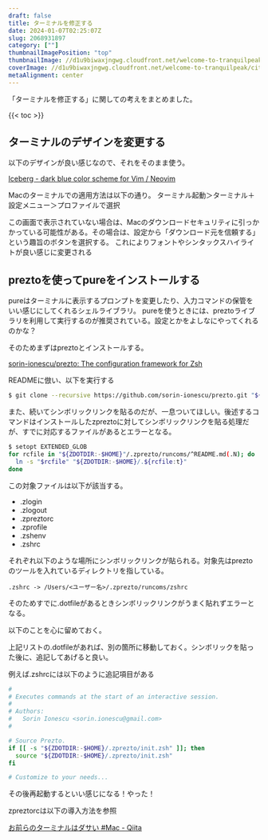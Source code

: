 ```yaml
---
draft: false
title: ターミナルを修正する
date: 2024-01-07T02:25:07Z
slug: 2068931897
category: [""]
thumbnailImagePosition: "top"
thumbnailImage: //d1u9biwaxjngwg.cloudfront.net/welcome-to-tranquilpeak/city-750.jpg
coverImage: //d1u9biwaxjngwg.cloudfront.net/welcome-to-tranquilpeak/city.jpg
metaAlignment: center
---
```

「ターミナルを修正する」に関しての考えをまとめました。
<!--more-->

{{< toc >}}

## ターミナルのデザインを変更する

以下のデザインが良い感じなので、それをそのまま使う。

[Iceberg - dark blue color scheme for Vim / Neovim](https://cocopon.github.io/iceberg.vim/)


Macのターミナルでの適用方法は以下の通り。
ターミナル起動＞ターミナル＋設定メニュー＞プロファイルで選択

この画面で表示されていない場合は、Macのダウンロードセキュリティに引っかかっている可能性がある。その場合は、設定から「ダウンロード元を信頼する」という趣旨のボタンを選択する。
これによりフォントやシンタックスハイライトが良い感じに変更される

## preztoを使ってpureをインストールする
pureはターミナルに表示するプロンプトを変更したり、入力コマンドの保管をいい感じにしてくれるシェルライブラリ。
pureを使うときには、preztoライブラリを利用して実行するのが推奨されている。設定とかをよしなにやってくれるのかな？

そのためまずはpreztoとインストールする。

[sorin-ionescu/prezto: The configuration framework for Zsh](https://github.com/sorin-ionescu/prezto)

READMEに倣い、以下を実行する

```sh
$ git clone --recursive https://github.com/sorin-ionescu/prezto.git "${ZDOTDIR:-$HOME}/.zprezto"

```

また、続いてシンボリックリンクを貼るのだが、一息ついてほしい。後述するコマンドはインストールしたzpreztoに対してシンボリックリンクを貼る処理だが、すでに対応するファイルがあるとエラーとなる。

```sh
$ setopt EXTENDED_GLOB
for rcfile in "${ZDOTDIR:-$HOME}"/.zprezto/runcoms/^README.md(.N); do
  ln -s "$rcfile" "${ZDOTDIR:-$HOME}/.${rcfile:t}"
done
```

この対象ファイルは以下が該当する。

- .zlogin
- .zlogout
- .zpreztorc
- .zprofile
- .zshenv
- .zshrc

それぞれ以下のような場所にシンボリックリンクが貼られる。対象先はpreztoのツールを入れているディレクトリを指している。

`.zshrc -> /Users/<ユーザー名>/.zprezto/runcoms/zshrc`

そのためすでに.dotfileがあるときシンボリックリンクがうまく貼れずエラーとなる。

以下のことを心に留めておく。

上記リストの.dotfileがあれば、別の箇所に移動しておく。シンボリックを貼った後に、追記してあげると良い。

例えば.zshrcには以下のように追記項目がある

```sh
#
# Executes commands at the start of an interactive session.
#
# Authors:
#   Sorin Ionescu <sorin.ionescu@gmail.com>
#

# Source Prezto.
if [[ -s "${ZDOTDIR:-$HOME}/.zprezto/init.zsh" ]]; then
  source "${ZDOTDIR:-$HOME}/.zprezto/init.zsh"
fi

# Customize to your needs...

```

その後再起動するといい感じになる！やった！

zpreztorcは以下の導入方法を参照

[お前らのターミナルはダサい #Mac - Qiita](https://qiita.com/kinchiki/items/57e9391128d07819c321)

